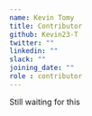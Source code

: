 ```yaml
---
name: Kevin Tomy
title: Contributor
github: Kevin23-T
twitter: ""
linkedin: ""
slack: ""
joining_date: ""
role : contributor
---
```


Still waiting for this
